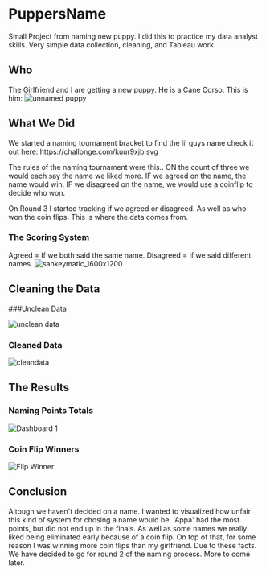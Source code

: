 # PuppersName

Small Project from naming new puppy. I did this to practice my data analyst skills. Very simple data collection, cleaning, and Tableau work.

## Who

The Girlfriend and I are getting a new puppy. He is a Cane Corso. This is him:
![unnamed puppy](https://user-images.githubusercontent.com/89806168/137882538-9d5ef3e2-ddfc-4f93-9adc-062a690f1d04.JPG)



## What We Did

We started a naming tournament bracket to find the lil guys name check it out here:
https://challonge.com/kuur9xjb.svg

The rules of the naming tournament were this..
ON the count of three we would each say the name we liked more.
IF we agreed on the name, the name would win.
IF we disagreed on the name, we would use a coinflip to decide who won.

On Round 3 I started tracking if we agreed or disagreed. As well as who won the coin flips. This is where the data comes from.

### The Scoring System

Agreed = If we both said the same name.
Disagreed = If we said different names.
![sankeymatic_1600x1200](https://user-images.githubusercontent.com/89806168/137882637-214f341b-ce12-4345-8042-5886dcb2c45e.png)

## Cleaning the Data

###Unclean Data

![unclean data](https://user-images.githubusercontent.com/89806168/137883035-fc9a466c-d49a-4649-8c1f-bedb1b1ec7d6.JPG)

### Cleaned Data

![cleandata](https://user-images.githubusercontent.com/89806168/137883938-31a8a95e-f782-4f7c-9014-87ae05472c3f.JPG)


## The Results

### Naming Points Totals
![Dashboard 1](https://user-images.githubusercontent.com/89806168/137884219-f39466e1-b29c-4703-8e45-9336c2643b54.png)

### Coin Flip Winners

![Flip Winner](https://user-images.githubusercontent.com/89806168/137886904-b8d34449-28e1-44bc-a999-b9a18f1cda30.png)



## Conclusion
Altough we haven't decided on a name. I wanted to visualized how unfair this kind of system for chosing a name would be. 'Appa' had the most points, but did not end up in the finals. As well as some names we really liked being eliminated early because of a coin flip. On top of that, for some reason I was winning more coin flips than my girlfriend. Due to these facts. We have decided to go for round 2 of the naming process. More to come later. 
